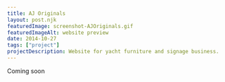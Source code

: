 ```yaml
---
title: AJ Originals
layout: post.njk
featuredImage: screenshot-AJOriginals.gif
featuredImageAlt: website preview
date: 2014-10-27
tags: ["project"]
projectDescription: Website for yacht furniture and signage business.
---
```


Coming soon
